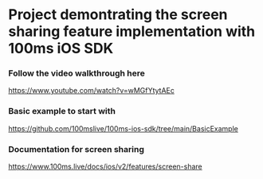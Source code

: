 # Project demontrating the screen sharing feature implementation with 100ms iOS SDK

### Follow the video walkthrough here
https://www.youtube.com/watch?v=wMGfYtytAEc

### Basic example to start with
https://github.com/100mslive/100ms-ios-sdk/tree/main/BasicExample

### Documentation for screen sharing
https://www.100ms.live/docs/ios/v2/features/screen-share
